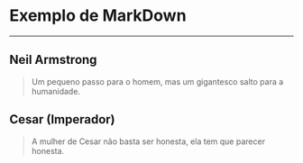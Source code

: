 # Exemplo de MarkDown
---

## Neil Armstrong
> Um pequeno passo para o homem, mas um gigantesco salto para a humanidade.

## Cesar (Imperador)
> A mulher de Cesar não basta ser honesta, ela tem que parecer honesta.

